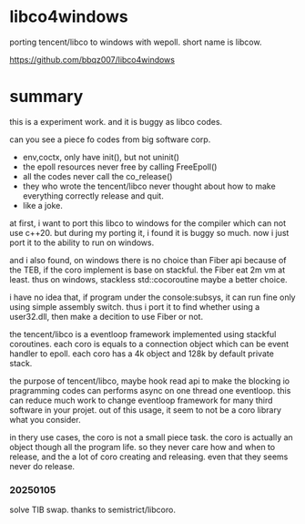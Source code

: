 # libco4windows
porting tencent/libco to windows with wepoll.
short name is libcow.

https://github.com/bbqz007/libco4windows

# summary
this is a experiment work. and it is buggy as libco codes. 

can you see a piece fo codes from big software corp.
* env,coctx, only have init(), but not uninit()
* the epoll resources never free by calling FreeEpoll()
* all the codes never call the co_release()
* they who wrote the tencent/libco never thought about how to make everything correctly release and quit.
* like a joke.

at first, i want to port this libco to windows for the compiler which can not use c++20. but during my porting it, i found it is buggy so much. now i just port it to the ability to run on windows. 

and i also found, on windows there is no choice than Fiber api because of the TEB, if the coro implement is base on stackful. the Fiber eat 2m vm at least. thus on windows, stackless std::cocoroutine maybe a better choice.

i have no idea that, if program under the console:subsys, it can run fine only using simple assembly switch. thus i port it to find whether using a user32.dll, then make a decition to use Fiber or not. 

the tencent/libco is a eventloop framework implemented using stackful coroutines. each coro is equals to a connection object which can be event handler to epoll. each coro has a 4k object and 128k by default private stack. 

the purpose of tencent/libco, maybe hook read api to make the blocking io pragramming codes can performs async on one thread one eventloop. this can reduce much work to change eventloop framework for many third software in your projet. out of this usage, it seem to not be a coro library what you consider. 

in thery use cases, the coro is not a small piece task. the coro is actually an object though all the program life. so they never care how and when to release, and the a lot of coro creating and releasing. even that they seems never do release.

### 20250105
solve TIB swap. thanks to semistrict/libcoro.
